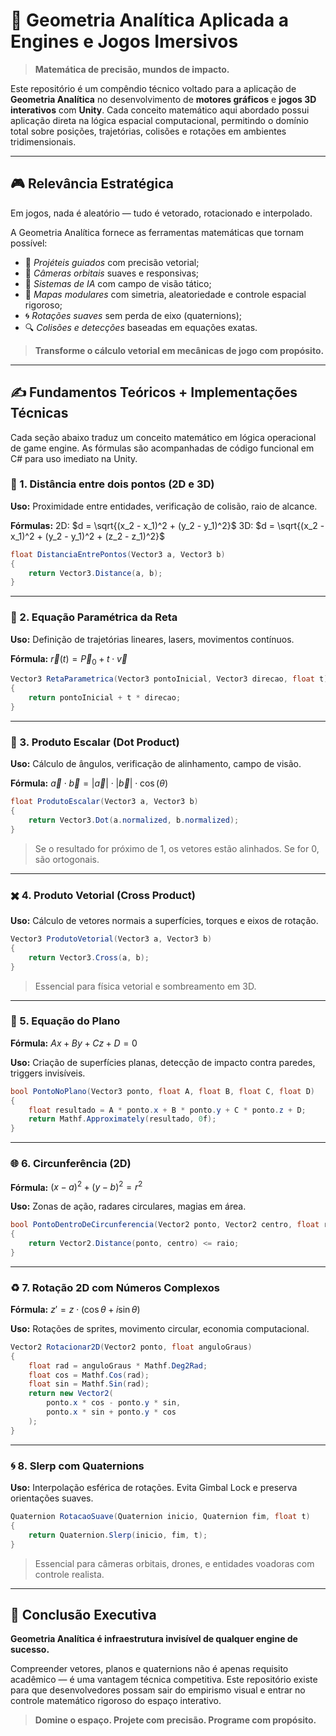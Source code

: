 # 🧠 Geometria Analítica Aplicada a Engines e Jogos Imersivos

> **Matemática de precisão, mundos de impacto.**

Este repositório é um compêndio técnico voltado para a aplicação de **Geometria Analítica** no desenvolvimento de **motores gráficos** e **jogos 3D interativos** com **Unity**. Cada conceito matemático aqui abordado possui aplicação direta na lógica espacial computacional, permitindo o domínio total sobre posições, trajetórias, colisões e rotações em ambientes tridimensionais.

---

## 🎮 Relevância Estratégica

Em jogos, nada é aleatório — tudo é vetorado, rotacionado e interpolado.

A Geometria Analítica fornece as ferramentas matemáticas que tornam possível:

* 🎯 *Projéteis guiados* com precisão vetorial;
* 🎥 *Câmeras orbitais* suaves e responsivas;
* 🧠 *Sistemas de IA* com campo de visão tático;
* 🧱 *Mapas modulares* com simetria, aleatoriedade e controle espacial rigoroso;
* 🌀 *Rotações suaves* sem perda de eixo (quaternions);
* 🔍 *Colisões e detecções* baseadas em equações exatas.

> **Transforme o cálculo vetorial em mecânicas de jogo com propósito.**

---

## ✍️ Fundamentos Teóricos + Implementações Técnicas

Cada seção abaixo traduz um conceito matemático em lógica operacional de game engine. As fórmulas são acompanhadas de código funcional em C# para uso imediato na Unity.

### 📏 1. Distância entre dois pontos (2D e 3D)

**Uso:** Proximidade entre entidades, verificação de colisão, raio de alcance.

**Fórmulas:**
2D: $d = \sqrt{(x_2 - x_1)^2 + (y_2 - y_1)^2}$
3D: $d = \sqrt{(x_2 - x_1)^2 + (y_2 - y_1)^2 + (z_2 - z_1)^2}$

```csharp
float DistanciaEntrePontos(Vector3 a, Vector3 b)
{
    return Vector3.Distance(a, b);
}
```

---

### 🧭 2. Equação Paramétrica da Reta

**Uso:** Definição de trajetórias lineares, lasers, movimentos contínuos.

**Fórmula:** $\vec{r}(t) = \vec{P}_0 + t \cdot \vec{v}$

```csharp
Vector3 RetaParametrica(Vector3 pontoInicial, Vector3 direcao, float t)
{
    return pontoInicial + t * direcao;
}
```

---

### 🔄 3. Produto Escalar (Dot Product)

**Uso:** Cálculo de ângulos, verificação de alinhamento, campo de visão.

**Fórmula:** $\vec{a} \cdot \vec{b} = |\vec{a}| \cdot |\vec{b}| \cdot \cos(\theta)$

```csharp
float ProdutoEscalar(Vector3 a, Vector3 b)
{
    return Vector3.Dot(a.normalized, b.normalized);
}
```

> Se o resultado for próximo de 1, os vetores estão alinhados. Se for 0, são ortogonais.

---

### ✖️ 4. Produto Vetorial (Cross Product)

**Uso:** Cálculo de vetores normais a superfícies, torques e eixos de rotação.

```csharp
Vector3 ProdutoVetorial(Vector3 a, Vector3 b)
{
    return Vector3.Cross(a, b);
}
```

> Essencial para física vetorial e sombreamento em 3D.

---

### 🧾 5. Equação do Plano

**Fórmula:** $Ax + By + Cz + D = 0$

**Uso:** Criação de superfícies planas, detecção de impacto contra paredes, triggers invisíveis.

```csharp
bool PontoNoPlano(Vector3 ponto, float A, float B, float C, float D)
{
    float resultado = A * ponto.x + B * ponto.y + C * ponto.z + D;
    return Mathf.Approximately(resultado, 0f);
}
```

---

### 🌐 6. Circunferência (2D)

**Fórmula:** $(x - a)^2 + (y - b)^2 = r^2$

**Uso:** Zonas de ação, radares circulares, magias em área.

```csharp
bool PontoDentroDeCircunferencia(Vector2 ponto, Vector2 centro, float raio)
{
    return Vector2.Distance(ponto, centro) <= raio;
}
```

---

### ♻️ 7. Rotação 2D com Números Complexos

**Fórmula:** $z' = z \cdot (\cos \theta + i \sin \theta)$

**Uso:** Rotações de sprites, movimento circular, economia computacional.

```csharp
Vector2 Rotacionar2D(Vector2 ponto, float anguloGraus)
{
    float rad = anguloGraus * Mathf.Deg2Rad;
    float cos = Mathf.Cos(rad);
    float sin = Mathf.Sin(rad);
    return new Vector2(
        ponto.x * cos - ponto.y * sin,
        ponto.x * sin + ponto.y * cos
    );
}
```

---

### 🌀 8. Slerp com Quaternions

**Uso:** Interpolação esférica de rotações. Evita Gimbal Lock e preserva orientações suaves.

```csharp
Quaternion RotacaoSuave(Quaternion inicio, Quaternion fim, float t)
{
    return Quaternion.Slerp(inicio, fim, t);
}
```

> Essencial para câmeras orbitais, drones, e entidades voadoras com controle realista.

---

## 🧠 Conclusão Executiva

**Geometria Analítica é infraestrutura invisível de qualquer engine de sucesso.**

Compreender vetores, planos e quaternions não é apenas requisito acadêmico — é uma vantagem técnica competitiva. Este repositório existe para que desenvolvedores possam sair do empirismo visual e entrar no controle matemático rigoroso do espaço interativo.

> **Domine o espaço. Projete com precisão. Programe com propósito.**
